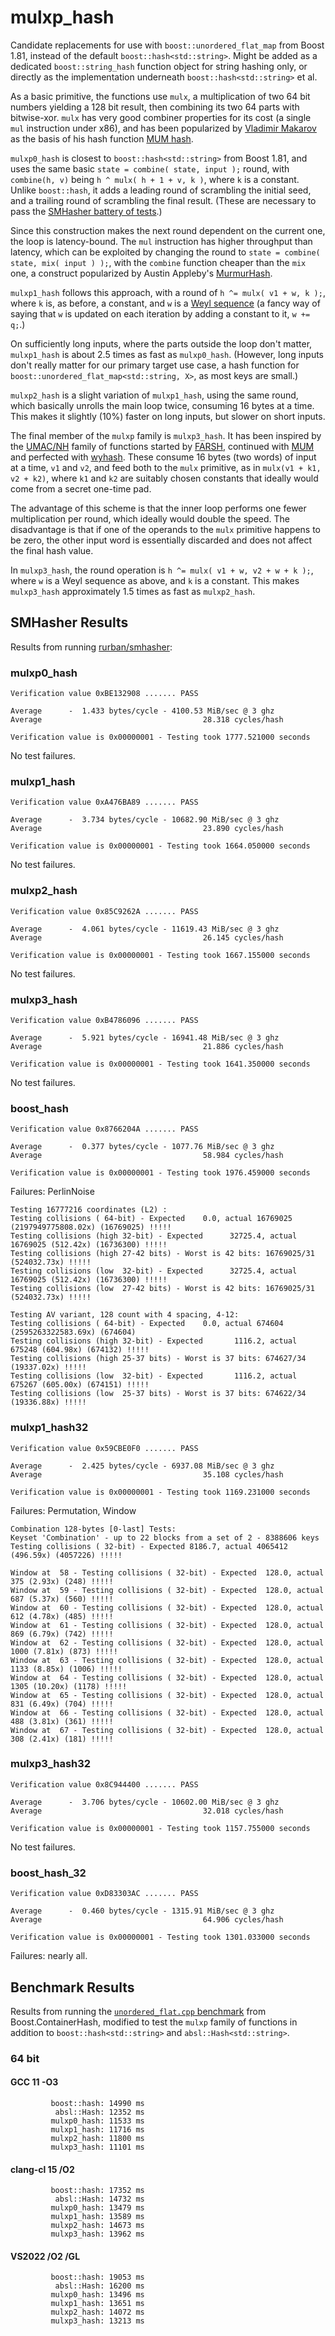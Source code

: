 # mulxp_hash

Candidate replacements for use with `boost::unordered_flat_map` from
Boost 1.81, instead of the default `boost::hash<std::string>`. Might
be added as a dedicated `boost::string_hash` function object for
string hashing only, or directly as the implementation underneath
`boost::hash<std::string>` et al.

As a basic primitive, the functions use `mulx`, a multiplication of
two 64 bit numbers yielding a 128 bit result, then combining its two
64 parts with bitwise-xor. `mulx` has very good combiner properties
for its cost (a single `mul` instruction under x86), and has been
popularized by [Vladimir Makarov](https://github.com/vnmakarov) as
the basis of his hash function [MUM hash](https://github.com/vnmakarov/mum-hash).

`mulxp0_hash` is closest to `boost::hash<std::string>` from Boost 1.81,
and uses the same basic `state = combine( state, input );` round, with
`combine(h, v)` being `h ^ mulx( h + 1 + v, k )`, where `k` is a constant.
Unlike `boost::hash`, it adds a leading round of scrambling the initial
seed, and a trailing round of scrambling the final result. (These are
necessary to pass the
[SMHasher battery of tests](https://github.com/rurban/smhasher).)

Since this construction makes the next round dependent on the current one,
the loop is latency-bound. The `mul` instruction has higher throughput than
latency, which can be exploited by changing the round to
`state = combine( state, mix( input ) );`, with the `combine` function
cheaper than the `mix` one, a construct popularized by Austin Appleby's
[MurmurHash](https://github.com/aappleby/smhasher/blob/61a0530f28277f2e850bfc39600ce61d02b518de/src/MurmurHash2.cpp).

`mulxp1_hash` follows this approach, with a round of
`h ^= mulx( v1 + w, k );`, where `k` is, as before, a constant, and `w`
is a [Weyl sequence](https://en.wikipedia.org/wiki/Weyl_sequence) (a
fancy way of saying that `w` is updated on each iteration by adding a
constant to it, `w += q;`.)

On sufficiently long inputs, where the parts outside the loop don't matter,
`mulxp1_hash` is about 2.5 times as fast as `mulxp0_hash`. (However, long
inputs don't really matter for our primary target use case, a hash function
for `boost::unordered_flat_map<std::string, X>`, as most keys are small.)

`mulxp2_hash` is a slight variation of `mulxp1_hash`, using the same round,
which basically unrolls the main loop twice, consuming 16 bytes at a time.
This makes it slightly (10%) faster on long inputs, but slower on short
inputs.

The final member of the `mulxp` family is `mulxp3_hash`. It has been inspired
by the [UMAC/NH](https://en.wikipedia.org/wiki/UMAC) family of functions
started by [FARSH](https://github.com/Bulat-Ziganshin/FARSH), continued with
[MUM](https://github.com/vnmakarov/mum-hash) and perfected with
[wyhash](https://github.com/wangyi-fudan/wyhash). These consume 16 bytes
(two words) of input at a time, `v1` and `v2`, and feed both to the `mulx`
primitive, as in `mulx(v1 + k1, v2 + k2)`, where `k1` and `k2` are suitably
chosen constants that ideally would come from a secret one-time pad.

The advantage of this scheme is that the inner loop performs one fewer
multiplication per round, which ideally would double the speed. The
disadvantage is that if one of the operands to the `mulx` primitive happens
to be zero, the other input word is essentially discarded and does not affect
the final hash value.

In `mulxp3_hash`, the round operation is `h ^= mulx( v1 + w, v2 + w + k );`,
where `w` is a Weyl sequence as above, and `k` is a constant. This makes
`mulxp3_hash` approximately 1.5 times as fast as `mulxp2_hash`.

## SMHasher Results

Results from running [rurban/smhasher](https://github.com/rurban/smhasher):

### mulxp0_hash

```
Verification value 0xBE132908 ....... PASS

Average      -  1.433 bytes/cycle - 4100.53 MiB/sec @ 3 ghz
Average                                    28.318 cycles/hash

Verification value is 0x00000001 - Testing took 1777.521000 seconds
```

No test failures.

### mulxp1_hash

```
Verification value 0xA476BA89 ....... PASS

Average      -  3.734 bytes/cycle - 10682.90 MiB/sec @ 3 ghz
Average                                    23.890 cycles/hash

Verification value is 0x00000001 - Testing took 1664.050000 seconds
```

No test failures.

### mulxp2_hash

```
Verification value 0x85C9262A ....... PASS

Average      -  4.061 bytes/cycle - 11619.43 MiB/sec @ 3 ghz
Average                                    26.145 cycles/hash

Verification value is 0x00000001 - Testing took 1667.155000 seconds
```

No test failures.

### mulxp3_hash

```
Verification value 0xB4786096 ....... PASS

Average      -  5.921 bytes/cycle - 16941.48 MiB/sec @ 3 ghz
Average                                    21.886 cycles/hash

Verification value is 0x00000001 - Testing took 1641.350000 seconds
```

No test failures.

### boost_hash

```
Verification value 0x8766204A ....... PASS

Average      -  0.377 bytes/cycle - 1077.76 MiB/sec @ 3 ghz
Average                                    58.984 cycles/hash

Verification value is 0x00000001 - Testing took 1976.459000 seconds
```

Failures: PerlinNoise

```
Testing 16777216 coordinates (L2) :
Testing collisions ( 64-bit) - Expected    0.0, actual 16769025 (2197949775808.02x) (16769025) !!!!!
Testing collisions (high 32-bit) - Expected      32725.4, actual 16769025 (512.42x) (16736300) !!!!!
Testing collisions (high 27-42 bits) - Worst is 42 bits: 16769025/31 (524032.73x) !!!!!
Testing collisions (low  32-bit) - Expected      32725.4, actual 16769025 (512.42x) (16736300) !!!!!
Testing collisions (low  27-42 bits) - Worst is 42 bits: 16769025/31 (524032.73x) !!!!!

Testing AV variant, 128 count with 4 spacing, 4-12:
Testing collisions ( 64-bit) - Expected    0.0, actual 674604 (2595263322583.69x) (674604)
Testing collisions (high 32-bit) - Expected       1116.2, actual 675248 (604.98x) (674132) !!!!!
Testing collisions (high 25-37 bits) - Worst is 37 bits: 674627/34 (19337.02x) !!!!!
Testing collisions (low  32-bit) - Expected       1116.2, actual 675267 (605.00x) (674151) !!!!!
Testing collisions (low  25-37 bits) - Worst is 37 bits: 674622/34 (19336.88x) !!!!!
```

### mulxp1_hash32

```
Verification value 0x59CBE0F0 ....... PASS

Average      -  2.425 bytes/cycle - 6937.08 MiB/sec @ 3 ghz
Average                                    35.108 cycles/hash

Verification value is 0x00000001 - Testing took 1169.231000 seconds
```

Failures: Permutation, Window

```
Combination 128-bytes [0-last] Tests:
Keyset 'Combination' - up to 22 blocks from a set of 2 - 8388606 keys
Testing collisions ( 32-bit) - Expected 8186.7, actual 4065412 (496.59x) (4057226) !!!!!

Window at  58 - Testing collisions ( 32-bit) - Expected  128.0, actual    375 (2.93x) (248) !!!!!
Window at  59 - Testing collisions ( 32-bit) - Expected  128.0, actual    687 (5.37x) (560) !!!!!
Window at  60 - Testing collisions ( 32-bit) - Expected  128.0, actual    612 (4.78x) (485) !!!!!
Window at  61 - Testing collisions ( 32-bit) - Expected  128.0, actual    869 (6.79x) (742) !!!!!
Window at  62 - Testing collisions ( 32-bit) - Expected  128.0, actual   1000 (7.81x) (873) !!!!!
Window at  63 - Testing collisions ( 32-bit) - Expected  128.0, actual   1133 (8.85x) (1006) !!!!!
Window at  64 - Testing collisions ( 32-bit) - Expected  128.0, actual   1305 (10.20x) (1178) !!!!!
Window at  65 - Testing collisions ( 32-bit) - Expected  128.0, actual    831 (6.49x) (704) !!!!!
Window at  66 - Testing collisions ( 32-bit) - Expected  128.0, actual    488 (3.81x) (361) !!!!!
Window at  67 - Testing collisions ( 32-bit) - Expected  128.0, actual    308 (2.41x) (181) !!!!!
```

### mulxp3_hash32

```
Verification value 0x8C944400 ....... PASS

Average      -  3.706 bytes/cycle - 10602.00 MiB/sec @ 3 ghz
Average                                    32.018 cycles/hash

Verification value is 0x00000001 - Testing took 1157.755000 seconds
```

No test failures.

### boost_hash_32

```
Verification value 0xD83303AC ....... PASS

Average      -  0.460 bytes/cycle - 1315.91 MiB/sec @ 3 ghz
Average                                    64.906 cycles/hash

Verification value is 0x00000001 - Testing took 1301.033000 seconds
```

Failures: nearly all.

## Benchmark Results

Results from running the
[`unordered_flat.cpp` benchmark](https://github.com/boostorg/container_hash/blob/16546190f6f441b8c341d3887120d2f687369428/benchmark/unordered_flat.cpp)
from Boost.ContainerHash, modified to test the `mulxp` family of functions
in addition to `boost::hash<std::string>` and `absl::Hash<std::string>`.

### 64 bit

#### GCC 11 -O3

```
         boost::hash: 14990 ms
          absl::Hash: 12352 ms
         mulxp0_hash: 11533 ms
         mulxp1_hash: 11716 ms
         mulxp2_hash: 11800 ms
         mulxp3_hash: 11101 ms
```

#### clang-cl 15 /O2

```
         boost::hash: 17352 ms
          absl::Hash: 14732 ms
         mulxp0_hash: 13479 ms
         mulxp1_hash: 13589 ms
         mulxp2_hash: 14673 ms
         mulxp3_hash: 13962 ms
```

#### VS2022 /O2 /GL

```
         boost::hash: 19053 ms
          absl::Hash: 16200 ms
         mulxp0_hash: 13496 ms
         mulxp1_hash: 13651 ms
         mulxp2_hash: 14072 ms
         mulxp3_hash: 13213 ms
```

